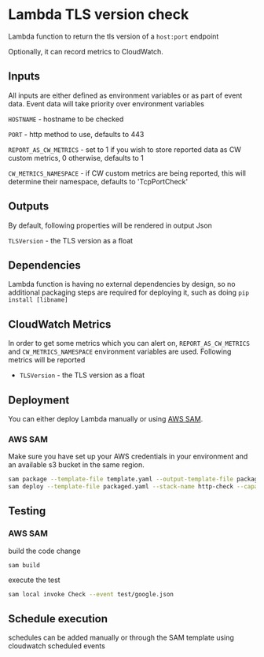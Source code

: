 # Lambda TLS version check

Lambda function to return the tls version of a `host:port` endpoint

Optionally, it can record metrics to CloudWatch.

## Inputs

All inputs are either defined as environment variables or as part of event data. Event data
will take priority over environment variables

`HOSTNAME` - hostname to be checked

`PORT` - http method to use, defaults to 443

`REPORT_AS_CW_METRICS` - set to 1 if you wish to store reported data as CW
custom metrics, 0 otherwise, defaults to 1

`CW_METRICS_NAMESPACE` - if CW custom metrics are being reported, this will determine
their namespace, defaults to 'TcpPortCheck'

## Outputs

By default, following properties will be rendered in output Json

`TLSVersion` - the TLS version as a float 

## Dependencies

Lambda function is having no external dependencies by design, so no additional packaging steps are required
for deploying it, such as doing `pip install [libname]`

## CloudWatch Metrics

In order to get some metrics which you can alert on, `REPORT_AS_CW_METRICS` and `CW_METRICS_NAMESPACE` environment
variables are used. Following metrics will be reported

- `TLSVersion` - the TLS version as a float 

## Deployment

You can either deploy Lambda manually or using [AWS SAM](https://aws.amazon.com/serverless/sam/).


### AWS SAM

Make sure you have set up your AWS credentials in your environment and an available s3 bucket in the same region.

```sh
sam package --template-file template.yaml --output-template-file packaged.yaml --s3-bucket ${BUCKET}
sam deploy --template-file packaged.yaml --stack-name http-check --capabilities CAPABILITY_IAM
```

## Testing

### AWS SAM

build the code change

```
sam build
```

execute the test

```sh
sam local invoke Check --event test/google.json 
```

## Schedule execution

schedules can be added manually or through the SAM template using cloudwatch scheduled events
